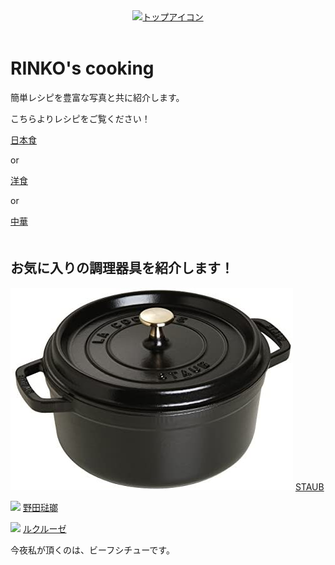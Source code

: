 <!doctype html>
<html lang= "ja">
 <head>
   <meta charaset="UTF-8">
   <meta name="description" content="料理ブログ">
 </head>
  
 <body>
  <header>
    <div class="header-wrapper">
      <div class="header left"> 
        <a href="#"><img src="#" alt="トップアイコン"></a>
      </div>

     
  </header>
  
  <main>
   <div class="top-wrapper">
     <div class="container">
       <h1>RINKO's cooking</h1>
       <p>簡単レシピを豊富な写真と共に紹介します。</p>
     </div>
     <div class="btn-wrapper">
       <p>こちらよりレシピをご覧ください！</p>
       <a href="#" class="btn Japanese">日本食</a>
       <p>or</p>
       <a href="#" class="btn western">洋食</a>
       <p>or</p>
       <a href="#" class="btn Chinese">中華</a>
     </div> 
   </div>
   <div class="favorite wrapper">
     <div class="container">
       <div class="heading">　
        <h2>お気に入りの調理器具を紹介します！</h2>
       </div>
       <div class="favorites">
         <div class="favorite-icon">
           <img src="staub.jpg">
           <a href="https://www.staub-online.com/jp/ja/home.html">STAUB<a>
         </div>
         <p class="text contents"></p>
       </div>
       <div class="favorites">
         <div class="favorite-icon">
           <img src="#">
           <a href="https://www.nodahoro.com/">野田琺瑯</a>
         </div>
         <p class="text contents"></p>
       </div>
       <div class="favorites">
         <div class="favorite-icon">
           <img src="#">
           <a href="https://www.rakuten.ne.jp/gold/lecreuset/">ルクルーゼ</a>
         </div>
         <p class="text contents"></p>
       </div>
    </div>
   </div>
   <div class="message wrapper">
     <div class="container">
       <div class="heading">
         <p>今夜私が頂くのは、ビーフシチューです。</P>
       </div>
     </div>
    
   </div>
  

  </main>
  
  <footer>
  </footer>
  
 </body>
